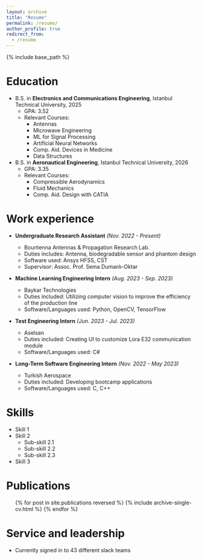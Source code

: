 ```yaml
---
layout: archive
title: "Resume"
permalink: /resume/
author_profile: true
redirect_from:
  - /resume
---
```


{% include base_path %}

Education
======
* B.S. in **Electronics and Communications Engineering**, Istanbul Technical University, 2025
  * GPA: 3.52
  * Relevant Courses:
    - Antennas
    - Microwave Engineering
    - ML for Signal Processing
    - Artificial Neural Networks
    - Comp. Aid. Devices in Medicine
    - Data Structures 
* B.S. in **Aeronautical Engineering**, Istanbul Technical University, 2026 
  * GPA: 3.35
  * Relevant Courses:
    - Compressible Aerodynamics
    - Fluid Mechanics
    - Comp. Aid. Design with CATIA

Work experience
======
* **Undergraduate Research Assistant** *(Nov. 2022 - Present)*
  * Bountenna Antennas & Propagation Research Lab.
  * Duties includes: Antenna, biodegradable sensor and phantom design
  * Software used: Ansys HFSS, CST
  * Supervisor: Assoc. Prof. Sema Dumanlı-Oktar

* **Machine Learning Engineering Intern** *(Aug. 2023 - Sep. 2023)*
  * Baykar Technologies
  * Duties included: Utilizing computer vision to improve the efficiency of the production line
  * Software/Languages used: Python, OpenCV, TensorFlow

* **Test Engineering Intern** *(Jun. 2023 - Jul. 2023)*
  * Aselsan
  * Duties included: Creating UI to customize Lora E32 communication module
  * Software/Languages used: C#
 
* **Long-Term Software Engineering Intern** *(Nov. 2022 - May 2023)* 
  * Turkish Aerospace
  * Duties included: Developing bootcamp applications
  * Software/Languages used: C, C++
  
Skills
======
* Skill 1
* Skill 2
  * Sub-skill 2.1
  * Sub-skill 2.2
  * Sub-skill 2.3
* Skill 3

Publications
======
  <ul>{% for post in site.publications reversed %}
    {% include archive-single-cv.html %}
  {% endfor %}</ul>
  
Service and leadership
======
* Currently signed in to 43 different slack teams
